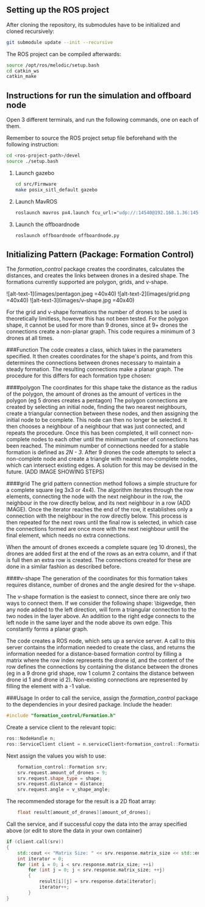 
## Setting up the ROS project

After cloning the repository, its submodules have to be initialized and cloned
recursively:

```bash
git submodule update --init --recursive
```

The ROS project can be compiled afterwards:

```bash
source /opt/ros/melodic/setup.bash
cd catkin_ws
catkin_make
```


## Instructions for run the simulation and offboard node

Open 3 different terminals, and run the following commands, one on each of them.

Remember to source the ROS project setup file beforehand with the following
instruction:


```bash
cd <ros-project-path>/devel
source ./setup.bash
```

1. Launch gazebo

	```bash
	cd src/Firmware
	make posix_sitl_default gazebo
	```

2. Launch MavROS

	```bash
	roslaunch mavros px4.launch fcu_url:="udp://:14540@192.168.1.36:14557"
	```
3. Launch the offboardnode

	```bash
	roslaunch offboardnode offboardnode.py
	```




## Initializing Pattern (Package: Formation Control)

The *formation_control* package creates the coordinates, calculates the distances, and creates the links between drones in a desired shape. The formations currently supported are polygon, grids, and v-shape.

![alt-text-1](images/pentagon.jpeg =40x40) ![alt-text-2](images/grid.png =40x40) ![alt-text-3](images/v-shape.jpg =40x40)

For the grid and v-shape formations the number of drones to be used is theoretically limitless, however this has not been tested. For the polygon shape, it cannot be used for more than 9 drones, since at 9+ drones the connections create a non-planar graph. This code requires a minimum of 3 drones at all times.

###Function
The code creates a class, which takes in the parameters specified. It then creates coordinates for the shape's points, and from this determines the connections between drones necessary to maintain a steady formation. The resulting connections make a planar graph. The procedure for this differs for each formation type chosen:

####polygon
The coordinates for this shape take the distance as the radius of the polygon, the amount of drones as the amount of vertices in the polygon (eg 5 drones creates a pentagon)
The polygon connections are created by selecting an initial node, finding the two nearest neighbours, create a triangular connection between these nodes, and then assigning the initial node to be complete. This node can then no longer be selected. It then chooses a neighbour of a neighbour that was just connected, and repeats the procedure. Once this has been completed, it will connect non-complete nodes to each other until the minimum number of connections has been reached. The minimum number of connections needed for a stable formation is defined as *2N - 3*. After 9 drones the code attempts to select a non-complete node and create a triangle with nearest non-complete nodes, which can intersect existing edges. A solution for this may be devised in the future. (ADD IMAGE SHOWING STEPS)

####grid
The grid pattern connection method follows a simple structure for a complete square (eg 3x3 or 4x4). The algorithm iterates through the row elements, connecting the node with the next neighbour in the row, the neighbour in the row directly below, and its next neighbour in a row (ADD IMAGE). Once the iterator reaches the end of the row, it establishes only a connection with the neighbour in the row directly below. This process is then repeated for the next rows until the final row is selected, in which case the connections formed are once more with the next neighbour untill the final element, which needs no extra connections.

When the amount of drones exceeds a complete square (eg 10 drones), the drones are added first at the end of the rows as an extra column, and if that is full then an extra row is created. The connections created for these are done in a similar fashion as described before.

####v-shape
The generation of the coordinates for this formation takes requires distance, number of drones and the angle desired for the v-shape.

The v-shape formation is the easiest to connect, since there are only two ways to connect them. If we consider the following shape: \bigwedge, then any node added to the left direction, will form a triangular connection to the two nodes in the layer above. An addition to the right edge connects to the left node in the same layer and the node above its own edge. This constantly forms a planar graph.


The code creates a ROS node, which sets up a service server. A call to this server contains the information needed to create the class, and returns the information needed for a distance-based formation control by filling a matrix where the row index represents the drone id, and the content of the row defines the connections by containing the distance between the drones (eg in a 9 drone grid shape, row 1 column 2 contains the distance between drone id 1 and drone id 2). Non-existing connections are represented by filling the element with a -1 value. 

###Usage
In order to call the service, assign the *formation_control* package to the dependencies in your desired package. Include the header:
```cpp
#include "formation_control/Formation.h"
```

Create a service client to the relevant topic: 

```cpp
ros::NodeHandle n;
ros::ServiceClient client = n.serviceClient<formation_control::Formation>("formation_control");
```

Next assign the values you wish to use:
```cpp
	formation_control::Formation srv;
	srv.request.amount_of_drones = 9;
	srv.request.shape_type = shape;
	srv.request.distance = distance;
	srv.request.angle = v_shape_angle;
```
The recommended storage for the result is a 2D float array:

```cpp
	float result[amount_of_drones][amount_of_drones];
```
Call the service, and if successful copy the data into the array specified above (or edit to store the data in your own container)    
```cpp
if (client.call(srv))
{
	std::cout << "Matrix Size: " << srv.response.matrix_size << std::endl;
	int iterator = 0;
	for (int i = 0; i < srv.response.matrix_size; ++i)
		for (int j = 0; j < srv.response.matrix_size; ++j)
		{
			result[i][j] = srv.response.data[iterator];
			iterator++;
		}
}
```
